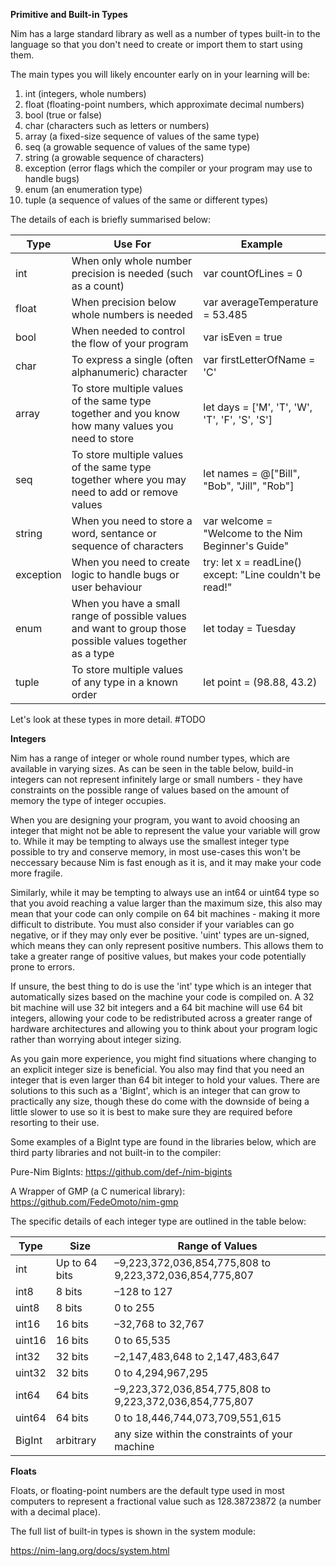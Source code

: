 **Primitive and Built-in Types**

Nim has a large standard library as well as a number of types built-in to the language so that you don't need to create or import them 
to start using them.

The main types you will likely encounter early on in your learning will be:

1. int (integers, whole numbers)
2. float (floating-point numbers, which approximate decimal numbers)
3. bool (true or false)
4. char (characters such as letters or numbers)
5. array (a fixed-size sequence of values of the same type)
6. seq (a growable sequence of values of the same type)
7. string (a growable sequence of characters)
8. exception (error flags which the compiler or your program may use to handle bugs)
9. enum (an enumeration type)
10. tuple (a sequence of values of the same or different types)

The details of each is briefly summarised below:

Type | Use For | Example
------------ | ------------- | -------------
int | When only whole number precision is needed (such as a count)  | var countOfLines = 0
float | When precision below whole numbers is needed | var averageTemperature = 53.485
bool | When needed to control the flow of your program | var isEven = true
char | To express a single (often alphanumeric) character | var firstLetterOfName = 'C'
array | To store multiple values of the same type together and you know how many values you need to store | let days = ['M', 'T', 'W', 'T', 'F', 'S', 'S']
seq | To store multiple values of the same type together where you may need to add or remove values | let names = @["Bill", "Bob", "Jill", "Rob"]
string | When you need to store a word, sentance or sequence of characters | var welcome = "Welcome to the Nim Beginner's Guide"
exception | When you need to create logic to handle bugs or user behaviour | try: let x = readLine() except: "Line couldn't be read!"
enum | When you have a small range of possible values and want to group those possible values together as a type | let today = Tuesday
tuple | To store multiple values of any type in a known order | let point = (98.88, 43.2)

Let's look at these types in more detail. #TODO

**Integers**

Nim has a range of integer or whole round number types, which are available in varying sizes. As can be seen in the table below, build-in integers can not represent infinitely large or small numbers - they have constraints on the possible range of values based on the amount of memory the type of integer occupies.

When you are designing your program, you want to avoid choosing an integer that might not be able to represent the value your variable will grow to. While it may be tempting to always use the smallest integer type possible to try and conserve memory, in most use-cases this won't be neccessary because Nim is fast enough as it is, and it may make your code more fragile. 

Similarly, while it may be tempting to always use an int64 or uint64 type so that you avoid reaching a value larger than the maximum size, this also may mean that your code can only compile on 64 bit machines - making it more difficult to distribute. You must also consider if your variables can go negative, or if they may only ever be positive. 'uint' types are un-signed, which means they can only represent positive numbers. This allows them to take a greater range of positive values, but makes your code potentially prone to errors.

If unsure, the best thing to do is use the 'int' type which is an integer that automatically sizes based on the machine your code is compiled on. A 32 bit machine will use 32 bit integers and a 64 bit machine will use 64 bit integers, allowing your code to be redistributed across a greater range of hardware architectures and allowing you to think about your program logic rather than worrying about integer sizing.

As you gain more experience, you might find situations where changing to an explicit integer size is beneficial. You also may find that you need an integer that is even larger than 64 bit integer to hold your values. There are solutions to this such as a 'BigInt', which is an integer that can grow to practically any size, though these do come with the downside of being a little slower to use so it is best to make sure they are required before resorting to their use. 

Some examples of a BigInt type are found in the libraries below, which are third party libraries and not built-in to the compiler:

Pure-Nim BigInts: https://github.com/def-/nim-bigints

A Wrapper of GMP (a C numerical library): https://github.com/FedeOmoto/nim-gmp

The specific details of each integer type are outlined in the table below:

Type | Size | Range of Values
------------ | ------------- | -------------
int | Up to 64 bits | –9,223,372,036,854,775,808 to 9,223,372,036,854,775,807
int8 | 8 bits  | –128 to 127
uint8 | 8 bits | 0 to 255
int16 | 16 bits  | –32,768 to 32,767
uint16 | 16 bits | 0 to 65,535
int32 | 32 bits | –2,147,483,648 to 2,147,483,647
uint32 | 32 bits | 0 to 4,294,967,295
int64 | 64 bits | –9,223,372,036,854,775,808 to 9,223,372,036,854,775,807
uint64 | 64 bits | 0 to 18,446,744,073,709,551,615
BigInt | arbitrary | any size within the constraints of your machine

**Floats**

Floats, or floating-point numbers are the default type used in most computers to represent a fractional value such as 128.38723872 (a number with a decimal place).

The full list of built-in types is shown in the system module:

https://nim-lang.org/docs/system.html
